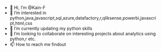 - 👋 Hi, I’m @Kain-F
- 👀 I’m interested in python,java,javascript,sql,azure,datafactory,r,qliksense,powerbi,javascript,html,css
- 🌱 I’m currently updating my python skills
- 💞️ I’m looking to collaborate on interesting projects about analytics using python,r etc.
- 📫 How to reach me findout

<!---
Kain-F/Kain-F is a ✨ special ✨ repository because its `README.md` (this file) appears on your GitHub profile.
You can click the Preview link to take a look at your changes.
--->
